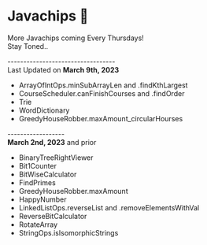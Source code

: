 # Javachips 🍪
More Javachips coming Every Thursdays!</br>
Stay Toned..</br>

----------------------------------</br>
Last Updated on <b>March 9th, 2023</b>
- ArrayOfIntOps.minSubArrayLen and .findKthLargest
- CourseScheduler.canFinishCourses and .findOrder
- Trie
- WordDictionary
- GreedyHouseRobber.maxAmount_circularHourses

------------------</br>
<b>March 2nd, 2023</b> and prior
- BinaryTreeRightViewer
- Bit1Counter
- BitWiseCalculator
- FindPrimes
- GreedyHouseRobber.maxAmount
- HappyNumber
- LinkedListOps.reverseList and .removeElementsWithVal
- ReverseBitCalculator
- RotateArray
- StringOps.isIsomorphicStrings
